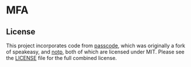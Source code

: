 # MFA

## License

This project incorporates code from [passcode](http://github.com/mikepb/passcode), which was originally a
fork of speakeasy, and [notp](https://github.com/guyht/notp), both of which are licensed under MIT.
Please see the [LICENSE](LICENSE) file for the full combined license.
